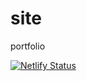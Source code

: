 # site
portfolio 

[![Netlify Status](https://api.netlify.com/api/v1/badges/52c8f220-e70f-4112-a91c-ffe531a2479b/deploy-status)](https://app.netlify.com/sites/imranmollajoy/deploys)
